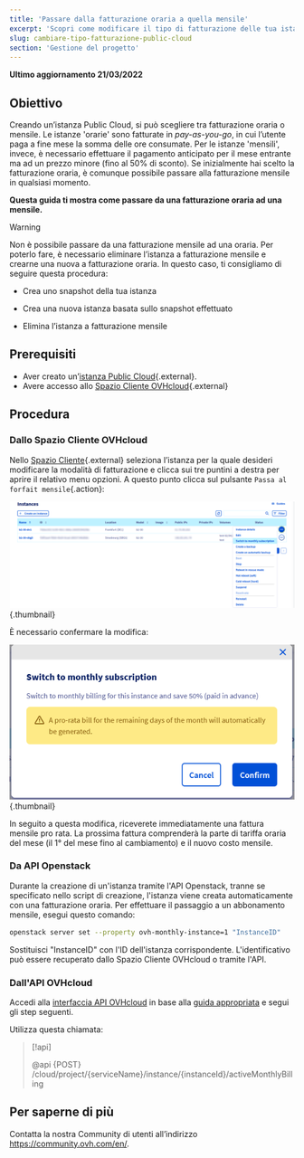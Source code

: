 ```yaml
---
title: 'Passare dalla fatturazione oraria a quella mensile'
excerpt: 'Scopri come modificare il tipo di fatturazione delle tua istanza Public Cloud'
slug: cambiare-tipo-fatturazione-public-cloud
section: 'Gestione del progetto'
---
```


**Ultimo aggiornamento 21/03/2022**

## Obiettivo

Creando un’istanza Public Cloud, si può scegliere tra fatturazione oraria o mensile. Le istanze 'orarie' sono fatturate in _pay-as-you-go_, in cui l’utente paga a fine mese la somma delle ore consumate. Per le istanze 'mensili', invece, è necessario effettuare il pagamento anticipato per il mese entrante ma ad un prezzo minore (fino al 50% di sconto). Se inizialmente hai scelto la fatturazione oraria, è comunque possibile passare alla fatturazione mensile in qualsiasi momento.

**Questa guida ti mostra come passare da una fatturazione oraria ad una mensile.**

> [!warning]
>
> Non è possibile passare da una fatturazione mensile ad una oraria.  Per poterlo fare, è necessario eliminare l’istanza a fatturazione mensile e crearne una nuova a fatturazione oraria.  In questo caso, ti consigliamo di seguire questa procedura:
>
>- Crea uno snapshot della tua istanza
>
>- Crea una nuova istanza basata sullo snapshot effettuato
>
>- Elimina l’istanza a fatturazione mensile
>


## Prerequisiti

- Aver creato un’[istanza Public Cloud](https://www.ovhcloud.com/it/public-cloud/){.external}.
- Avere accesso allo [Spazio Cliente OVHcloud](https://www.ovh.com/auth/?action=gotomanager&from=https://www.ovh.it/&ovhSubsidiary=it){.external}


## Procedura

### Dallo Spazio Cliente OVHcloud

Nello [Spazio Cliente](https://www.ovh.com/auth/?action=gotomanager&from=https://www.ovh.it/&ovhSubsidiary=it){.external} seleziona l’istanza per la quale desideri modificare la modalità di fatturazione e clicca sui tre puntini a destra per aprire il relativo menu opzioni. A questo punto clicca sul pulsante `Passa al forfait mensile`{.action}:

![Change billing calculation](images/switch_to_monthly_updated.png){.thumbnail}

È necessario confermare la modifica:

![Confirm billing calculation change](images/confirm_to_monthly_updated.png){.thumbnail}

In seguito a questa modifica, riceverete immediatamente una fattura mensile pro rata. La prossima fattura comprenderà la parte di tariffa oraria del mese (il 1° del mese fino al cambiamento) e il nuovo costo mensile.

### Da API Openstack

Durante la creazione di un'istanza tramite l'API Openstack, tranne se specificato nello script di creazione, l'istanza viene creata automaticamente con una fatturazione oraria. Per effettuare il passaggio a un abbonamento mensile, esegui questo comando:

```bash
openstack server set --property ovh-monthly-instance=1 "InstanceID"
```

Sostituisci "InstanceID" con l'ID dell'istanza corrispondente. L'identificativo può essere recuperato dallo Spazio Cliente OVHcloud o tramite l'API.

### Dall'API OVHcloud

Accedi alla [interfaccia API OVHcloud](https://eu.api.ovh.com/console/) in base alla [guida appropriata](https://docs.ovh.com/it/api/first-steps-with-ovh-api/) e segui gli step seguenti.

Utilizza questa chiamata:

> [!api]
>
> @api {POST} /cloud/project/{serviceName}/instance/{instanceId}/activeMonthlyBilling
>

## Per saperne di più

Contatta la nostra Community di utenti all’indirizzo <https://community.ovh.com/en/>.